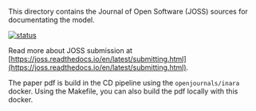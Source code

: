 <!--
SPDX-FileContributor:Carsten Lemmen <carsten.lemmen@hereon.de>
SPDX-FileCopyrightText: 2023 Helmholtz-Zentrum hereon (Hereon)
SPDX-License-Identifier: CC0-1.0
-->

This directory contains the Journal of Open Software (JOSS) sources
for documentating the model.

[![status](https://joss.theoj.org/papers/84a737c77c6d676d0aefbcef8974b138/status.svg)](https://joss.theoj.org/papers/84a737c77c6d676d0aefbcef8974b138)

Read more about JOSS submission at [https://joss.readthedocs.io/en/latest/submitting.html](https://joss.readthedocs.io/en/latest/submitting.html).

The paper pdf is build in the CD pipeline using the `openjournals/inara` docker. Using the
Makefile, you can also build the pdf locally with this docker.
